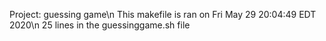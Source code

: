 Project: guessing game\n
This makefile is ran on Fri May 29 20:04:49 EDT 2020\n
      25 lines in the guessinggame.sh file
